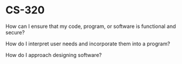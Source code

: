 # CS-320

How can I ensure that my code, program, or software is functional and secure?


How do I interpret user needs and incorporate them into a program?


How do I approach designing software?
